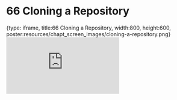 # 66 Cloning a Repository
 
{type: iframe, title:66 Cloning a Repository, width:800, height:600, poster:resources/chapt_screen_images/cloning-a-repository.png}
![](https://datatrail-jhu.github.io/DataTrail/no_toc/cloning-a-repository.html)
 

 

